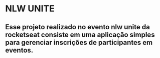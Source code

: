 <h1>NLW UNITE</h1>

## Esse projeto realizado no evento nlw unite da rocketseat consiste em uma aplicação simples para gerenciar inscrições de participantes em eventos.

